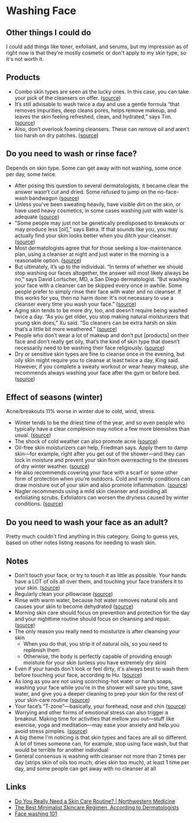# Washing Face

## Other things I could do

I could add things like toner, exfoliant, and serums, but my impression as of right now is that they're mostly cosmetic or don't apply to my skin type, so it's not worth it.

## Products

- Combo skin types are seen as the lucky ones. In this case, you can take your pick of the cleansers on offer. ([source](https://www.healthline.com/health/beauty-skin-care/how-often-should-you-wash-your-face#:~:text=combo%20skin%20types%20are%20seen%20as%20the%20lucky%20ones.%20in%20this%20case%2C%20you%20can%20take%20your%20pick%20of%20the%20cleansers%20on%20offer.))
- It’s still advisable to wash twice a day and use a gentle formula “that removes impurities, deep cleans pores, helps remove makeup, and leaves the skin feeling refreshed, clean, and hydrated,” says Tim. ([source](https://www.healthline.com/health/beauty-skin-care/how-often-should-you-wash-your-face#:~:text=it%E2%80%99s%20still%20advisable%20to%20wash%20twice%20a%20day%20and%20use%20a%20gentle%20formula%20%E2%80%9Cthat%20removes%20impurities%2C%20deep%20cleans%20pores%2C%20helps%20remove%20makeup%2C%20and%20leaves%20the%20skin%20feeling%20refreshed%2C%20clean%2C%20and%20hydrated%2C%E2%80%9D%20says%20tim.))
- Also, don’t overlook foaming cleansers. These can remove oil and aren’t too harsh on dry patches. ([source](https://www.healthline.com/health/beauty-skin-care/how-often-should-you-wash-your-face#:~:text=also%2C%20don%E2%80%99t%20overlook%20foaming%20cleansers.%20these%20can%20remove%20oil%20and%20aren%E2%80%99t%20too%20harsh%20on%20dry%20patches.))

## Do you need to wash or rinse face?

Depends on skin type. Some can get away with not washing, some once per day, some twice.

- After posing this question to several dermatologists, it became clear the answer wasn’t cut and dried. Some refused to jump on the no-face-wash bandwagon ([source](https://www.prevention.com/beauty/a20495994/benefits-to-not-washing-your-face/#:~:text=after%20posing%20this%20question%20to%20several%20dermatologists%2C%20it%20became%20clear%20the%20answer%20wasn%E2%80%99t%20cut%20and%20dried.%20some%20refused%20to%20jump%20on%20the%20no-face-wash%20bandwagon))
- Unless you've been sweating heavily, have visible dirt on the skin, or have used heavy cosmetics, in some cases washing just with water is adequate ([source](https://www.prevention.com/beauty/a20495994/benefits-to-not-washing-your-face/#:~:text=unless%20you've%20been%20sweating%20heavily%2C%20have%20visible%20dirt%20on%20the%20skin%2C%20or%20have%20used%20heavy%20cosmetics%2C%20in%20some%20cases%20washing%20just%20with%20water%20is%20adequate))
- "Some people may just not be genetically predisposed to breakouts or may produce less [oil],” says Batra. If that sounds like you, you may actually find your skin looks better when you ditch your cleanser. ([source](https://www.prevention.com/beauty/a20495994/benefits-to-not-washing-your-face/#:~:text=%22some%20people%20may%20just%20not%20be%20genetically%20predisposed%20to%20breakouts%20or%20may%20produce%20less%20%5Boil%5D%2C%E2%80%9D%20says%20batra.%20if%20that%20sounds%20like%20you%2C%20you%20may%20actually%20find%20your%20skin%20looks%20better%20when%20you%20ditch%20your%20cleanser.))
- Most dermatologists agree that for those seeking a low-maintenance plan, using a cleanser at night and just water in the morning is a reasonable option. ([source](https://www.prevention.com/beauty/a20495994/benefits-to-not-washing-your-face/#:~:text=most%20dermatologists%20agree%20that%20for%20those%20seeking%20a%20low-maintenance%20plan%2C%20using%20a%20cleanser%20at%20night%20and%20just%20water%20in%20the%20morning%20is%20a%20reasonable%20option.))
- But ultimately, it’s up to the individual. “In terms of whether we should stop washing our faces altogether, the answer will most likely always be no,” says David Lortscher, MD, a San Diego dermatologist. “But washing your face with a cleanser can be skipped every once in awhile. Some people prefer to simply rinse their face with water and no cleanser. If this works for you, then no harm done: It's not necessary to use a cleanser every time you wash your face.” ([source](https://www.prevention.com/beauty/a20495994/benefits-to-not-washing-your-face/#:~:text=But%20ultimately,face.%E2%80%9D))
- Aging skin tends to be more dry, too, and doesn’t require being washed twice a day. “As you get older, you stop making natural moisturizers that young skin does,” Xu said. “So cleaners can be extra harsh on skin that’s a little bit more weathered.” ([source](https://www.huffpost.com/entry/how-often-wash-face_l_5e7e07b6c5b661492265f7f6#:~:text=aging%20skin%20tends%20to%20be%20more%20dry%2C%20too%2C%20and%20doesn%E2%80%99t%20require%20being%20washed%20twice%20a%20day.%20%E2%80%9Cas%20you%20get%20older%2C%20you%20stop%20making%20natural%20moisturizers%20that%20young%20skin%20does%2C%E2%80%9D%20xu%20said.%20%E2%80%9Cso%20cleaners%20can%20be%20extra%20harsh%20on%20skin%20that%E2%80%99s%20a%20little%20bit%20more%20weathered.%E2%80%9D))
- People who don’t wear a lot of makeup and don’t put [products] on their face and don’t really get oily, that’s the kind of skin type that doesn’t necessarily need to be washing their face religiously. ([source](https://www.huffpost.com/entry/how-often-wash-face_l_5e7e07b6c5b661492265f7f6#:~:text=people%20who%20don%E2%80%99t%20wear%20a%20lot%20of%20makeup%20and%20don%E2%80%99t%20put%20%5Bproducts%5D%20on%20their%20face%20and%20don%E2%80%99t%20really%20get%20oily%2C%20that%E2%80%99s%20the%20kind%20of%20skin%20type%20that%20doesn%E2%80%99t%20necessarily%20need%20to%20be%20washing%20their%20face%20religiously.))
- Dry or sensitive skin types are fine to cleanse once in the evening, but oily skin might require you to cleanse at least twice a day, King said. However, if you complete a sweaty workout or wear heavy makeup, she recommends always washing your face after the gym or before bed. ([source](https://www.insider.com/should-you-wash-your-face-in-the-shower-dermatologists-advise-2019-6#:~:text=dry%20or%20sensitive%20skin%20types%20are%20fine%20to%20cleanse%20once%20in%20the%20evening%2C%20but%20oily%20skin%20might%20require%20you%20to%20cleanse%20at%20least%20twice%20a%20day%2C%20king%20said.%20however%2C%20if%20you%20complete%20a%20sweaty%20workout%20or%20wear%20heavy%20makeup%2C%20she%20recommends%20always%20washing%20your%20face%20after%20the%20gym%20or%20before%20bed.))

## Effect of seasons (winter)

Acne/breakouts 11% worse in winter due to cold, wind, stress.

- Winter tends to be the driest time of the year, and so even people who typically have a clear complexion may notice a few more blemishes than usual. ([source](https://time.com/5454229/acne-skin-breakouts-winter/#:~:text=winter%20tends%20to%20be%20the%20driest%20time%20of%20the%20year%2C%20and%20so%20even%20people%20who%20typically%20have%20a%20clear%20complexion%20may%20notice%20a%20few%20more%20blemishes%20than%20usual.))
- The shock of cold weather can also promote acne ([source](https://time.com/5454229/acne-skin-breakouts-winter/#:~:text=the%20shock%20of%20cold%20weather%20can%20also%20promote%20acne))
- Oil-free skin moisturizers can help, Friedman says. Apply them to damp skin—for example, right after you get out of the shower—and they can lock in moisture and prevent your skin from overreacting to the stresses of dry winter weather. ([source](https://time.com/5454229/acne-skin-breakouts-winter/#:~:text=oil-free%20skin%20moisturizers%20can%20help%2C%20friedman%20says.%20apply%20them%20to%20damp%20skin%E2%80%94for%20example%2C%20right%20after%20you%20get%20out%20of%20the%20shower%E2%80%94and%20they%20can%20lock%20in%20moisture%20and%20prevent%20your%20skin%20from%20overreacting%20to%20the%20stresses%20of%20dry%20winter%20weather.))
- He also recommends covering your face with a scarf or some other form of protection when you’re outdoors. Cold and windy conditions can draw moisture out of your skin and also promote inflammation. ([source](https://time.com/5454229/acne-skin-breakouts-winter/#:~:text=he%20also%20recommends%20covering%20your%20face%20with%20a%20scarf%20or%20some%20other%20form%20of%20protection%20when%20you%E2%80%99re%20outdoors.%20cold%20and%20windy%20conditions%20can%20draw%20moisture%20out%20of%20your%20skin%20and%20also%20promote%20inflammation.))
- Nagler recommends using a mild skin cleanser and avoiding all exfoliating scrubs. Exfoliators can worsen the dryness caused by winter conditions. ([source](https://time.com/5454229/acne-skin-breakouts-winter/#:~:text=nagler%20recommends%20using%20a%20mild%20skin%20cleanser%20and%20avoiding%20all%20exfoliating%20scrubs.%20exfoliators%20can%20worsen%20the%20dryness%20caused%20by%20winter%20conditions.))

## Do you need to wash your face as an adult?

Pretty much couldn't find anything in this category. Going to guess yes, based on other notes listing reasons for needing to wash skin.

## Notes

- Don't touch your face, or try to touch it as little as possible. Your hands have a LOT of oils all over them, and touching your face transfers it to your skin. ([source](https://www.reddit.com/r/NoStupidQuestions/comments/73pimh/im_currently_22_what_should_i_start_doingstop/dns7hnb/))
- Regularly clean your pillowcase ([source](https://www.reddit.com/r/NoStupidQuestions/comments/73pimh/im_currently_22_what_should_i_start_doingstop/dns7hnb/))
- Rinse with warm water, because hot water removes natural oils and causes your skin to become dehydrated ([source](https://www.nm.org/healthbeat/healthy-tips/do-you-really-need-a-skin-care-routine))
- Morning skin care should focus on prevention and protection for the day and your nighttime routine should focus on cleansing and repair. ([source](https://www.nm.org/healthbeat/healthy-tips/do-you-really-need-a-skin-care-routine))
- The only reason you really need to moisturize is after cleansing your skin
  - When you do that, you strip it of natural oils, so you need to replenish them
  - Otherwise, the body is perfectly capable of providing enough moisture for your skin (unless you have extremely dry skin)
- Even if your hands don't look or feel dirty, it's always best to wash them before touching your face, according to Hu. ([source](https://www.insider.com/should-you-wash-your-face-in-the-shower-dermatologists-advise-2019-6#:~:text=even%20if%20your%20hands%20don't%20look%20or%20feel%20dirty%2C%20it's%20always%20best%20to%20wash%20them%20before%20touching%20your%20face%2C%20according%20to%20hu.))
- As long as you are not using scorching-hot water or harsh soaps, washing your face while you're in the shower will save you time, save water, and give you a deeper cleaning to prep your skin for the rest of your skin-care routine ([source](https://www.insider.com/should-you-wash-your-face-in-the-shower-dermatologists-advise-2019-6#:~:text=as%20long%20as%20you%20are%20not%20using%20scorching-hot%20water%20or%20harsh%20soaps%2C%20washing%20your%20face%20while%20you're%20in%20the%20shower%20will%20save%20you%20time%2C%20save%20water%2C%20and%20give%20you%20a%20deeper%20cleaning%20to%20prep%20your%20skin%20for%20the%20rest%20of%20your%20skin-care%20routine))
- Your face’s “T-zone”—basically, your forehead, nose and chin ([source](https://time.com/5454229/acne-skin-breakouts-winter/#:~:text=your%20face%E2%80%99s%20%E2%80%9Ct-zone%E2%80%9D%E2%80%94basically%2C%20your%20forehead%2C%20nose%20and%20chin))
- Worrying and other forms of emotional stress can also trigger a breakout. Making time for activities that mellow you out—stuff like exercise, yoga and meditation—may ease your anxiety and help you avoid stress pimples. ([source](https://time.com/5454229/acne-skin-breakouts-winter/#:~:text=Worrying,us))
- A big theme I'm noticing is that skin types and faces are all so different. A lot of times someone can, for example, stop using face wash, but that would be terrible for another individual
- General consensus is washing with cleanser not more than 2 times per day (strips skin of oils too much, dries skin too much), at least 1 time per day, and some people can get away with no cleanser at all

## Links

- [Do You Really Need a Skin Care Routine? | Northwestern Medicine](https://www.nm.org/healthbeat/healthy-tips/do-you-really-need-a-skin-care-routine)
- [The Best Minimalist Skincare Regimen, According to Dermatologists](https://www.mensjournal.com/style/the-best-minimalist-skincare-regimen-according-to-dermatologists/)
- [Face washing 101](https://www.aad.org/public/everyday-care/skin-care-basics/care/face-washing-101)
